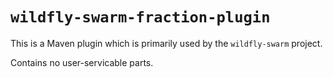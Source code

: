 # `wildfly-swarm-fraction-plugin`

This is a Maven plugin which is primarily used by the `wildfly-swarm` project.

Contains no user-servicable parts.
